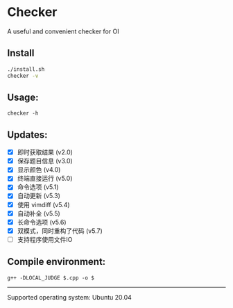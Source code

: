# Checker
A useful and convenient checker for OI

## Install
```bash
./install.sh
checker -v
```

## Usage:
```
checker -h
```

## Updates:
- [x] 即时获取结果 (v2.0)
- [x] 保存题目信息 (v3.0)
- [x] 显示颜色 (v4.0)
- [x] 终端直接运行 (v5.0)
- [x] 命令选项 (v5.1)
- [x] 自动更新 (v5.3)
- [x] 使用 vimdiff (v5.4)
- [x] 自动补全 (v5.5)
- [x] 长命令选项 (v5.6)
- [x] 双模式，同时重构了代码 (v5.7)
- [ ] 支持程序使用文件IO

## Compile environment:
```
g++ -DLOCAL_JUDGE $.cpp -o $
```
---
Supported operating system: Ubuntu 20.04
